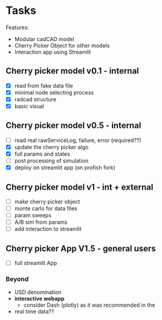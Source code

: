# Tasks

Features:

- Modular cadCAD model
- Cherry Picker Object for other models
- Interaction app using Streamlit

## Cherry picker model v0.1 - internal

- [x] read from fake data file
- [x] minimal node selecting process
- [x] radcad structure
- [x] basic visual

## Cherry picker model v0.5 - internal

- [ ] read real rawServiceLog, failure, error (required??)
- [x] update the cherry picker algo
- [x] full params and states
- [ ] post processing of simulation
- [x] deploy on streamlit app (on profish fork)

## Cherry picker model v1 - int + external

- [ ] make cherry picker object
- [ ] monte carlo for data files
- [ ] param sweeps
- [ ] A/B sim from params
- [ ] add interaction to streamlit

## Cherry picker App V1.5 - general users

- [ ] full streamlit App

### Beyond

- USD denomination
- **interactive webapp**
  - consider Dash (plotly) as it was recommended in the
- real time data??
